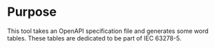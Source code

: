 # Purpose

This tool takes an OpenAPI specification file and generates some word tables.
These tables are dedicated to be part of IEC 63278-5.